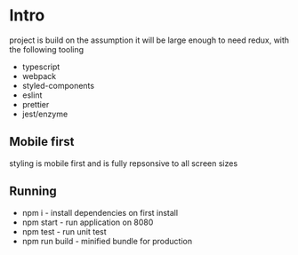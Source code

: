 # Intro

project is build on the assumption it will be large enough to need redux, with the following tooling

- typescript
- webpack
- styled-components
- eslint
- prettier
- jest/enzyme

## Mobile first

styling is mobile first and is fully repsonsive to all screen sizes

## Running

- npm i - install dependencies on first install
- npm start - run application on 8080
- npm test - run unit test
- npm run build - minified bundle for production
